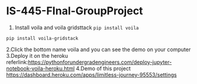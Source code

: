 # IS-445-FInal-GroupProject

1. Install voila and voila gridsttack
`pip install voila`

`pip install voila-gridstack`

2.Click the bottom name voila and you can see the demo on your computer
3.Deploy it on the heroku
referlink:https://pythonforundergradengineers.com/deploy-jupyter-notebook-voila-heroku.html
4.Demo of this project https://dashboard.heroku.com/apps/limitless-journey-95553/settings
